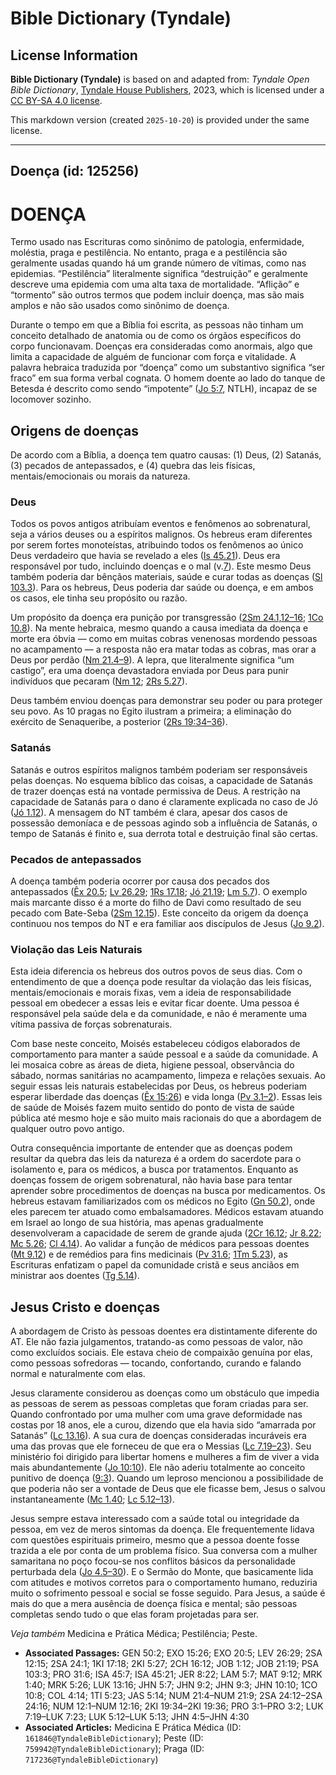 # Bible Dictionary (Tyndale)

## License Information

**Bible Dictionary (Tyndale)** is based on and adapted from: _Tyndale Open Bible Dictionary_, [Tyndale House Publishers](https://tyndaleopenresources.com/), 2023, which is licensed under a [CC BY-SA 4.0 license](https://creativecommons.org/licenses/by-sa/4.0/legalcode.en).

This markdown version (created `2025-10-20`) is provided under the same license.



--------------------------------

## Doença (id: 125256)

DOENÇA
======

Termo usado nas Escrituras como sinônimo de patologia, enfermidade, moléstia, praga e pestilência. No entanto, praga e a pestilência são geralmente usadas quando há um grande número de vítimas, como nas epidemias. “Pestilência” literalmente significa “destruição” e geralmente descreve uma epidemia com uma alta taxa de mortalidade. “Aflição” e “tormento” são outros termos que podem incluir doença, mas são mais amplos e não são usados como sinônimo de doença.

Durante o tempo em que a Bíblia foi escrita, as pessoas não tinham um conceito detalhado de anatomia ou de como os órgãos específicos do corpo funcionavam. Doenças era consideradas como anormais, algo que limita a capacidade de alguém de funcionar com força e vitalidade. A palavra hebraica traduzida por “doença” como um substantivo significa “ser fraco” em sua forma verbal cognata. O homem doente ao lado do tanque de Betesda é descrito como sendo “impotente” ([Jo 5:7](https://ref.ly/John5:7), NTLH), incapaz de se locomover sozinho.

Origens de doenças
------------------

De acordo com a Bíblia, a doença tem quatro causas: (1\) Deus, (2\) Satanás, (3\) pecados de antepassados, e (4\) quebra das leis físicas, mentais/emocionais ou morais da natureza.

### Deus

Todos os povos antigos atribuíam eventos e fenômenos ao sobrenatural, seja a vários deuses ou a espíritos malignos. Os hebreus eram diferentes por serem fortes monoteístas, atribuindo todos os fenômenos ao único Deus verdadeiro que havia se revelado a eles ([Is 45\.21](https://ref.ly/Isa45:21)). Deus era responsável por tudo, incluindo doenças e o mal (v.[7](https://ref.ly/Isa45:7)). Este mesmo Deus também poderia dar bênçãos materiais, saúde e curar todas as doenças ([Sl 103\.3](https://ref.ly/Ps103:3)). Para os hebreus, Deus poderia dar saúde ou doença, e em ambos os casos, ele tinha seu propósito ou razão.

Um propósito da doença era punição por transgressão ([2Sm 24\.1,12–16](https://ref.ly/2Sam24:1); [1Co 10\.8](https://ref.ly/1Cor10:8)). Na mente hebraica, mesmo quando a causa imediata da doença e morte era óbvia — como em muitas cobras venenosas mordendo pessoas no acampamento — a resposta não era matar todas as cobras, mas orar a Deus por perdão ([Nm 21\.4–9](https://ref.ly/Num21:4-Num21:9)). A lepra, que literalmente significa “um castigo”, era uma doença devastadora enviada por Deus para punir indivíduos que pecaram ([Nm 12](https://ref.ly/Num12:1-Num12:16); [2Rs 5\.27](https://ref.ly/2Kgs5:27)).

Deus também enviou doenças para demonstrar seu poder ou para proteger seu povo. As 10 pragas no Egito ilustram a primeira; a eliminação do exército de Senaqueribe, a posterior ([2Rs 19:34–36](https://ref.ly/2Kgs19:34-2Kgs19:36)).

### Satanás

Satanás e outros espíritos malignos também poderiam ser responsáveis pelas doenças. No esquema bíblico das coisas, a capacidade de Satanás de trazer doenças está na vontade permissiva de Deus. A restrição na capacidade de Satanás para o dano é claramente explicada no caso de Jó ([Jó 1\.12](https://ref.ly/Job1:12)). A mensagem do NT também é clara, apesar dos casos de possessão demoníaca e de pessoas agindo sob a influência de Satanás, o tempo de Satanás é finito e, sua derrota total e destruição final são certas.

### Pecados de antepassados

A doença também poderia ocorrer por causa dos pecados dos antepassados ([Êx 20\.5](https://ref.ly/Exod20:5); [Lv 26\.29](https://ref.ly/Lev26:29); [1Rs 17\.18](https://ref.ly/1Kgs17:18); [Jó 21\.19](https://ref.ly/Job21:19); [Lm 5\.7](https://ref.ly/Lam5:7)). O exemplo mais marcante disso é a morte do filho de Davi como resultado de seu pecado com Bate\-Seba ([2Sm 12\.15](https://ref.ly/2Sam12:15)). Este conceito da origem da doença continuou nos tempos do NT e era familiar aos discípulos de Jesus ([Jo 9\.2](https://ref.ly/John9:2)).

### Violação das Leis Naturais

Esta ideia diferencia os hebreus dos outros povos de seus dias. Com o entendimento de que a doença pode resultar da violação das leis físicas, mentais/emocionais e morais fixas, vem a ideia de responsabilidade pessoal em obedecer a essas leis e evitar ficar doente. Uma pessoa é responsável pela saúde dela e da comunidade, e não é meramente uma vítima passiva de forças sobrenaturais.

Com base neste conceito, Moisés estabeleceu códigos elaborados de comportamento para manter a saúde pessoal e a saúde da comunidade. A lei mosaica cobre as áreas de dieta, higiene pessoal, observância do sábado, normas sanitárias no acampamento, limpeza e relações sexuais. Ao seguir essas leis naturais estabelecidas por Deus, os hebreus poderiam esperar liberdade das doenças ([Êx 15:26](https://ref.ly/Exod15:26)) e vida longa ([Pv 3\.1–2](https://ref.ly/Prov3:1-Prov3:2)). Essas leis de saúde de Moisés fazem muito sentido do ponto de vista de saúde pública até mesmo hoje e são muito mais racionais do que a abordagem de qualquer outro povo antigo.

Outra consequência importante de entender que as doenças podem resultar da quebra das leis da natureza é a ordem do sacerdote para o isolamento e, para os médicos, a busca por tratamentos. Enquanto as doenças fossem de origem sobrenatural, não havia base para tentar aprender sobre procedimentos de doenças na busca por medicamentos. Os hebreus estavam familiarizados com os médicos no Egito ([Gn 50\.2](https://ref.ly/Gen50:2)), onde eles parecem ter atuado como embalsamadores. Médicos estavam atuando em Israel ao longo de sua história, mas apenas gradualmente desenvolveram a capacidade de serem de grande ajuda ([2Cr 16\.12](https://ref.ly/2Chr16:12); [Jr 8\.22](https://ref.ly/Jer8:22); [Mc 5\.26](https://ref.ly/Mark5:26); [Cl 4\.14](https://ref.ly/Col4:14)). Ao validar a função de médicos para pessoas doentes ([Mt 9\.12](https://ref.ly/Matt9:12)) e de remédios para fins medicinais ([Pv 31\.6](https://ref.ly/Prov31:6); [1Tm 5\.23](https://ref.ly/1Tim5:23)), as Escrituras enfatizam o papel da comunidade cristã e seus anciãos em ministrar aos doentes ([Tg 5\.14](https://ref.ly/Jas5:14)).

Jesus Cristo e doenças
----------------------

A abordagem de Cristo às pessoas doentes era distintamente diferente do AT. Ele não fazia julgamentos, tratando\-as como pessoas de valor, não como excluídos sociais. Ele estava cheio de compaixão genuína por elas, como pessoas sofredoras — tocando, confortando, curando e falando normal e naturalmente com elas.

Jesus claramente considerou as doenças como um obstáculo que impedia as pessoas de serem as pessoas completas que foram criadas para ser. Quando confrontado por uma mulher com uma grave deformidade nas costas por 18 anos, ele a curou, dizendo que ela havia sido “amarrada por Satanás” ([Lc 13\.16](https://ref.ly/Luke13:16)). A sua cura de doenças consideradas incuráveis era uma das provas que ele forneceu de que era o Messias ([Lc 7\.19–23](https://ref.ly/Luke7:19-Luke7:23)). Seu ministério foi dirigido para libertar homens e mulheres a fim de viver a vida mais abundantemente ([Jo 10:10](https://ref.ly/John10:10)). Ele não aderiu totalmente ao conceito punitivo de doença ([9:3](https://ref.ly/John9:3)). Quando um leproso mencionou a possibilidade de que poderia não ser a vontade de Deus que ele ficasse bem, Jesus o salvou instantaneamente ([Mc 1\.40](https://ref.ly/Mark1:40); [Lc 5\.12–13](https://ref.ly/Luke5:12-Luke5:13)).

Jesus sempre estava interessado com a saúde total ou integridade da pessoa, em vez de meros sintomas da doença. Ele frequentemente lidava com questões espirituais primeiro, mesmo que a pessoa doente fosse trazida a ele por conta de um problema físico. Sua conversa com a mulher samaritana no poço focou\-se nos conflitos básicos da personalidade perturbada dela ([Jo 4\.5–30](https://ref.ly/John4:5-John4:30)). E o Sermão do Monte, que basicamente lida com atitudes e motivos corretos para o comportamento humano, reduziria muito o sofrimento pessoal e social se fosse seguido. Para Jesus, a saúde é mais do que a mera ausência de doença física e mental; são pessoas completas sendo tudo o que elas foram projetadas para ser.

*Veja também* Medicina e Prática Médica; Pestilência; Peste.

* **Associated Passages:** GEN 50:2; EXO 15:26; EXO 20:5; LEV 26:29; 2SA 12:15; 2SA 24:1; 1KI 17:18; 2KI 5:27; 2CH 16:12; JOB 1:12; JOB 21:19; PSA 103:3; PRO 31:6; ISA 45:7; ISA 45:21; JER 8:22; LAM 5:7; MAT 9:12; MRK 1:40; MRK 5:26; LUK 13:16; JHN 5:7; JHN 9:2; JHN 9:3; JHN 10:10; 1CO 10:8; COL 4:14; 1TI 5:23; JAS 5:14; NUM 21:4–NUM 21:9; 2SA 24:12–2SA 24:16; NUM 12:1–NUM 12:16; 2KI 19:34–2KI 19:36; PRO 3:1–PRO 3:2; LUK 7:19–LUK 7:23; LUK 5:12–LUK 5:13; JHN 4:5–JHN 4:30
* **Associated Articles:** Medicina E Prática Médica (ID: `161846@TyndaleBibleDictionary`); Peste (ID: `759942@TyndaleBibleDictionary`); Praga (ID: `717236@TyndaleBibleDictionary`)

